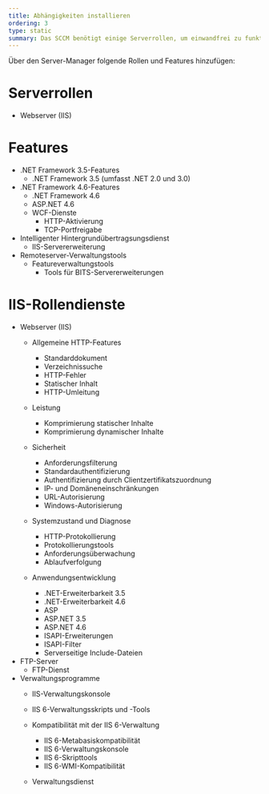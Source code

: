 ```yaml
---
title: Abhängigkeiten installieren
ordering: 3
type: static
summary: Das SCCM benötigt einige Serverrollen, um einwandfrei zu funktionieren. Daher sind die folgenden Rollen und Features auf dem SCCM-Server zu installieren.
---
```


Über den Server-Manager folgende Rollen und Features hinzufügen:

# Serverrollen

* Webserver (IIS)

# Features

* .NET Framework 3.5-Features
    * .NET Framework 3.5 (umfasst .NET 2.0 und 3.0)
* .NET Framework 4.6-Features
    * .NET Framework 4.6
    * ASP.NET 4.6
    * WCF-Dienste
        * HTTP-Aktivierung
        * TCP-Portfreigabe
* Intelligenter Hintergrundübertragsungsdienst
    * IIS-Servererweiterung
* Remoteserver-Verwaltungstools
    * Featureverwaltungstools
        * Tools für BITS-Servererweiterungen

# IIS-Rollendienste

* Webserver (IIS)
    * Allgemeine HTTP-Features
        * Standarddokument
        * Verzeichnissuche
        * HTTP-Fehler
        * Statischer Inhalt
        * HTTP-Umleitung
    
    * Leistung
        * Komprimierung statischer Inhalte
        * Komprimierung dynamischer Inhalte
    * Sicherheit
        * Anforderungsfilterung
        * Standardauthentifizierung
        * Authentifizierung durch Clientzertifikatszuordnung
        * IP- und Domäneneinschränkungen
        * URL-Autorisierung
        * Windows-Autorisierung

    * Systemzustand und Diagnose
        * HTTP-Protokollierung
        * Protokollierungstools
        * Anforderungsüberwachung
        * Ablaufverfolgung

    * Anwendungsentwicklung
        * .NET-Erweiterbarkeit 3.5
        * .NET-Erweiterbarkeit 4.6
        * ASP
        * ASP.NET 3.5
        * ASP.NET 4.6
        * ISAPI-Erweiterungen
        * ISAPI-Filter
        * Serverseitige Include-Dateien
* FTP-Server
    * FTP-Dienst
* Verwaltungsprogramme
    * IIS-Verwaltungskonsole
    * IIS 6-Verwaltungsskripts und -Tools

    * Kompatibilität mit der IIS 6-Verwaltung
        * IIS 6-Metabasiskompatibilität
        * IIS 6-Verwaltungskonsole
        * IIS 6-Skripttools
        * IIS 6-WMI-Kompatibilität
    * Verwaltungsdienst